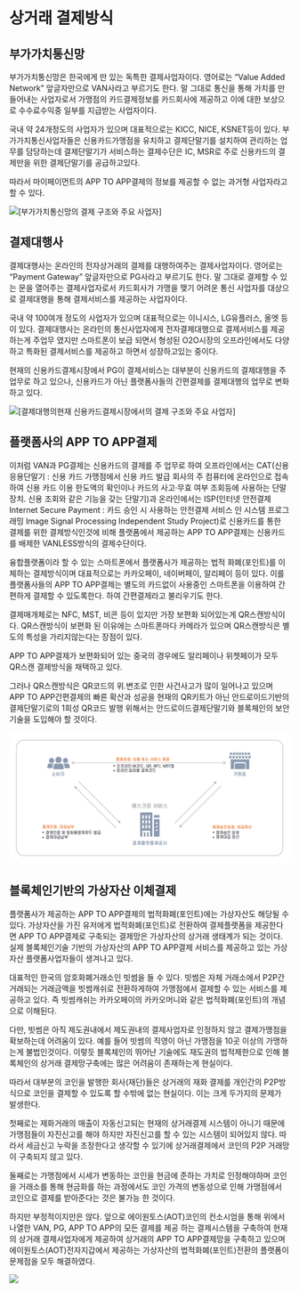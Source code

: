 # 상거래 결제방식

## 부가가치통신망

부가가치통신망은 한국에게 만 있는 독특한 결제사업자이다. 영어로는 “Value Added Network” 앞글자만으로 VAN사라고 부르기도 한다. 말 그대로 통신을 통해 가치를 만들어내는 사업자로서 가맹점의 카드결제정보를 카드회사에 제공하고 이에 대한 보상으로 수수료수익중 일부를 지급받는 사업자이다.&#x20;

국내 약 24개정도의 사업자가 있으며 대표적으로는 KICC, NICE, KSNET등이 있다. 부가가치통신사업자들은 신용카드가맹점을 유치하고 결제단말기를 설치하여 관리하는 업무를 담당하는데 결제단말기가 서비스하는 결제수단은 IC, MSR로 주로 신용카드의 결제만을 위한 결제단말기를 공급하고있다.&#x20;

따라서 마이페이먼트의 APP TO APP결제의 정보를 제공할 수 없는 과거형 사업자라고 할 수 있다.

![\[부가가치통신망의 결제 구조와 주요 사업자\]](.gitbook/assets/부가가치통신망\_20220624.png)

## 결제대행사

결제대행사는 온라인의 전자상거래의 결제를 대행하여주는 결제사업자이다. 영어로는 “Payment Gateway” 앞글자만으로 PG사라고 부르기도 한다. 말 그대로 결제할 수 있는 문을 열어주는 결제사업자로서 카드회사가 가맹을 맺기 어려운 통신 사업자를 대상으로 결제대행을 통해 결제서비스를 제공하는 사업자이다.&#x20;

국내 약 100여개 정도의 사업자가 있으며 대표적으로는 이니시스, LG유플러스, 올엣 등이 있다. 결제대행사는 온라인의 통신사업자에게 전자결제대행으로 결제서비스를 제공하는게 주업무 였지만 스마트폰이 보급 되면서 형성된 O2O시장의 오프라인에서도 다양하고 특화된 결제서비스를 제공하고 하면서 성장하고있는 중이다.&#x20;

현재의 신용카드결제시장에서 PG이 결제서비스는 대부분이 신용카드의 결제대행을 주업무로 하고 있으나, 신용카드가 아닌 플랫폼사들의 간편결제를 결제대행의 업무로 변화하고 있다.

![\[결제대행의현재 신용카드결제시장에서의 결제 구조와 주요 사업자\]](.gitbook/assets/결제대행서비스흐름도\_20220624.png)

## 플랫폼사의 APP TO APP결제

이처럼 VAN과 PG결제는 신용카드의 결제를 주 업무로 하여 오프라인에서는 CAT(신용응용단말기 : 신용 카드 가맹점에서 신용 카드 발급 회사의 주 컴퓨터에 온라인으로 접속하여 신용 카드 이용 한도액의 확인이나 카드의 사고·무효 여부 조회등에 사용하는 단말 장치. 신용 조회와 같은 기능을 갖는 단말기)과 온라인에서는 ISP(인터넷 안전결제 Internet Secure Payment : 카드 승인 시 사용하는 안전결제 서비스 인 시스템 프로그래밍 Image Signal Processing Independent Study Project)로 신용카드를 통한 결제를 위한 결제방식인것에 비해 플랫폼에서 제공하는 APP TO APP결제는 신용카드를 배제한 VANLESS방식의 결제수단이다.&#x20;

융합플랫폼이라 할 수 있는 스마트폰에서 플랫폼사가 제공하는 법적 화폐(포인트)를 이체하는 결제방식이며 대표적으로는 카카오페이, 네이버페이, 알리페이 등이 있다. 이를 플랫폼사들의 APP TO APP결제는 별도의 카드없이 사용중인 스마트폰을 이용하여 간편하게 결제할 수 있도록한다. 하여 간편결제라고 불리우기도 한다.&#x20;

결제매개체로는 NFC, MST, 비콘 등이 있지만 가장 보편화 되어있는게 QR스캔방식이다. QR스캔방식이 보편화 된 이유에는 스마트폰마다 카메라가 있으며 QR스캔방식은 별도의 특성을 가리지않는다는 장점이 있다.&#x20;

APP TO APP결제가 보편화되어 있는 중국의 경우에도 알리페이나 위쳇페이가 모두 QR스캔 결제방식을 채택하고 있다.&#x20;

그러나 QR스캔방식은 QR코드의 위.변조로 인한 사건사고가 많이 일어나고 있으며 APP TO APP간편결제의 빠른 확산과 성공을 현재의 QR키트가 아닌 안드로이드기반의 결제단말기로의 1회성 QR코드 발행 위해서는 안드로이드결제단말기와 블록체인의 보안기술을 도입해야 할 것이다.

![\[플랫폼사의 APP TO APP결제 결제흐름\]](.gitbook/assets/06.png)

## 블록체인기반의 가상자산 이체결제

플랫폼사가 제공하는 APP TO APP결제의 법적화폐(포인트)에는 가상자산도 해당될 수 있다. 가상자산을 가진 유저에게 법적화폐(포인트)로 전환하여 결제플랫폼을 제공한다면 APP TO APP결제로 구축되는 결제망은 가상자산의 상거래 생태계가 되는 것이다. 실제 블록체인기술 기반의 가상자산의 APP TO APP결제 서비스를 제공하고 있는 가상자산 플랫폼사업자들이 생겨나고 있다.&#x20;

대표적인 한국의 암호화폐거래소인 빗썸을 들 수 있다. 빗썸은 자체 거래소에서 P2P간 거래되는 거래금액을 빗썸캐쉬로 전환하게하여 가맹점에서 결제할 수 있는 서비스를 제공하고 있다. 즉 빗썸캐쉬는 카카오페이의 카카오머니와 같은 법적화폐(포인트)의 개념으로 이해된다.&#x20;

다만, 빗썸은 아직 제도권내에서 제도권내의 결제사업자로 인정하지 않고 결제가맹점을 확보하는데 어려움이 있다. 예를 들어 빗썸의 직영이 아닌 가맹점을 10곳 이상의 가맹하는게 불법인것이다. 이렇듯 블록체인의 뛰어난 기술에도 재도권의 법적제한으로 인해 블록체인의 상거래 결제망구축에는 많은 어려움이 존재하는게 현실이다.

따라서 대부분의 코인을 발행한 회사(재단)들은 상거래의 재화 결제를 개인간의 P2P방식으로 코인을 결제할 수 있도록 할 수밖에 없는 현실이다. 이는 크게 두가지의 문제가 발생한다.&#x20;

첫째로는 제화거래의 매출이 자동신고되는 현재의 상거래결제 시스템이 아니기 때문에 가맹점들이 자진신고를 해야 하지만 자진신고를 할 수 있는 시스템이 되어있지 않다. 따라서 세금신고 누락을 조장한다고 생각할 수 있기에 상거래결제에서 코인의 P2P 거래망이 구축되지 않고 있다.&#x20;

둘째로는 가맹점에서 시세가 변동하는 코인을 현금에 준하는 가치로 인정해야하며 코인을 거래소를 통해 현금화를 하는 과정에서도 코인 가격의 변동성으로 인해 가맹점에서 코인으로 결제를 받아준다는 것은 불가능 한 것이다.&#x20;

하지만 부정적이지만은 않다. 앞으로 에이원토스(AOT)코인의 컨소시엄을 통해 위에서 나열한 VAN, PG, APP TO APP의 모든 결제를 제공 하는 결제시스템을 구축하여 현재의 상거래 결제사업자에게 제공하여 상거래의 APP TO APP결제망을 구축하고 있으며 에이원토스(AOT)전자지갑에서 제공하는 가상자산의 법적화폐(포인트)전환의 플랫폼이 문제점을 모두 해결하였다.

![](.gitbook/assets/가상자산이체결제\_20220624.png)
